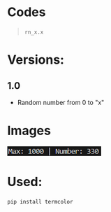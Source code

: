 # Codes

> `rn_x.x`

# Versions:

## 1.0
- Random number from 0 to "x"


# Images

![.](https://github.com/soneviconia/icon/raw/main/pythings/image2.png)

# Used:
`pip install termcolor`
